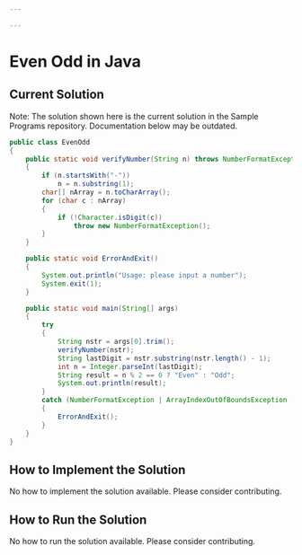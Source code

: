 ```yaml
---

---
```


# Even Odd in Java

## Current Solution

Note: The solution shown here is the current solution in the Sample Programs repository. Documentation below may be outdated.

```Java
public class EvenOdd
{
    public static void verifyNumber(String n) throws NumberFormatException
    {
        if (n.startsWith("-"))
            n = n.substring(1);
        char[] nArray = n.toCharArray();
        for (char c : nArray)
        {
            if (!Character.isDigit(c))
                throw new NumberFormatException();
        }
    }

    public static void ErrorAndExit()
    {
        System.out.println("Usage: please input a number");
        System.exit(1);
    }

    public static void main(String[] args)
    {
        try
        {
            String nstr = args[0].trim();
            verifyNumber(nstr);
            String lastDigit = nstr.substring(nstr.length() - 1);
            int n = Integer.parseInt(lastDigit);
            String result = n % 2 == 0 ? "Even" : "Odd";
            System.out.println(result);
        }
        catch (NumberFormatException | ArrayIndexOutOfBoundsException | StringIndexOutOfBoundsException e)
        {
            ErrorAndExit();
        }
    }
}

```

## How to Implement the Solution

No how to implement the solution available. Please consider contributing.

## How to Run the Solution

No how to run the solution available. Please consider contributing.